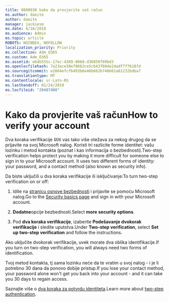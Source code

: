 ```yaml
---
title: 8000030 kako da provjerite vaš račun
ms.author: daeite
author: daeite
manager: jackiesm
ms.date: 4/16/2018
ms.audience: Admin
ms.topic: article
ROBOTS: NOINDEX, NOFOLLOW
localization_priority: Priority
ms.collection: Adm_O365
ms.custom: Adm_O365
ms.assetid: e64b555c-17ec-4389-8068-d36850f09bd3
ms.openlocfilehash: 7a23ece38e78662ce5cb43760de24adf7f7618fd
ms.sourcegitcommit: e2864efcfb493b6e46b662b746661a61232bdba7
ms.translationtype: MT
ms.contentlocale: sr-Latn-RS
ms.lasthandoff: 01/24/2019
ms.locfileid: "29487480"
---
```

# <a name="how-to-verify-your-account"></a><span data-ttu-id="949f0-102">Kako da provjerite vaš račun</span><span class="sxs-lookup"><span data-stu-id="949f0-102">How to verify your account</span></span>

<span data-ttu-id="949f0-p101">Dva koraka verifikacije štiti vas tako više otežava za nekog drugog da se prijavite na svoj Microsoft nalog. Koristi tri razlicite forme identitet: vašu lozinku i metod kontakta (poznat i kao informacija o bezbednosti).</span><span class="sxs-lookup"><span data-stu-id="949f0-p101">Two-step verification helps protect you by making it more difficult for someone else to sign in to your Microsoft account. It uses two different forms of identity: your password, and a contact method (also known as security info).</span></span> 
  
<span data-ttu-id="949f0-105">Da biste uključili u dva koraka verifikacije ili isključivanje:</span><span class="sxs-lookup"><span data-stu-id="949f0-105">To turn two-step verification on or off:</span></span>
  
1. <span data-ttu-id="949f0-106">Idite na [stranicu osnove bezbednosti](https://go.microsoft.com/fwlink/?linkid=842325) i prijavite se pomoću Microsoft nalog.</span><span class="sxs-lookup"><span data-stu-id="949f0-106">Go to the [Security basics page](https://go.microsoft.com/fwlink/?linkid=842325) and sign in with your Microsoft account.</span></span> 
    
2. <span data-ttu-id="949f0-107">**Dodatne**opcije bezbednosti.</span><span class="sxs-lookup"><span data-stu-id="949f0-107">Select **more security options**.</span></span> 
    
3. <span data-ttu-id="949f0-108">Pod **dva koraka verifikacije**, izaberite **Podešavanje dvokorak verifikacije** i sledite uputstva.</span><span class="sxs-lookup"><span data-stu-id="949f0-108">Under **Two-step verification**, select **Set up two-step verification** and follow the instructions.</span></span> 
    
<span data-ttu-id="949f0-109">Ako uključite dvokorak verifikacije, uvek morate dva oblika identifikacije.</span><span class="sxs-lookup"><span data-stu-id="949f0-109">If you turn on two-step verification, you will always need two forms of identification.</span></span>
  
<span data-ttu-id="949f0-110">Tvoj metod kontakta, tj sama lozinku neće da te vratim u svoj nalog - i je li potrebno 30 dana da ponovo dobije pristup.</span><span class="sxs-lookup"><span data-stu-id="949f0-110">If you lose your contact method, your password alone won't get you back into your account - and it can take you 30 days to regain access.</span></span> 
  
<span data-ttu-id="949f0-111">Saznajte više o [dva koraka za potvrdu identiteta](https://go.microsoft.com/fwlink/?linkid=872270).</span><span class="sxs-lookup"><span data-stu-id="949f0-111">Learn more about [two-step authentication](https://go.microsoft.com/fwlink/?linkid=872270).</span></span>
  

